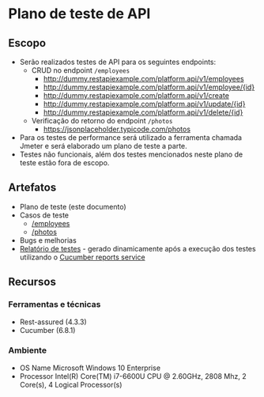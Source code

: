 # Plano de teste de API

## Escopo
* Serão realizados testes de API para os seguintes endpoints:
    * CRUD no endpoint `/employees`
        * http://dummy.restapiexample.com/platform.api/v1/employees
        * http://dummy.restapiexample.com/platform.api/v1/employee/{id}
        * http://dummy.restapiexample.com/platform.api/v1/create
        * http://dummy.restapiexample.com/platform.api/v1/update/{id}
        * http://dummy.restapiexample.com/platform.api/v1/delete/{id}
    * Verificação do retorno do endpoint `/photos`
        * https://jsonplaceholder.typicode.com/photos
* Para os testes de performance será utilizado a ferramenta chamada Jmeter e será elaborado um 
  plano de teste a parte.
* Testes não funcionais, além dos testes mencionados neste plano de teste estão fora de escopo.
    

## Artefatos
* Plano de teste (este documento)
* Casos de teste
  * [/employees](api_employees.feature)
  * [/photos](api_photos.feature)
* Bugs e melhorias
* [Relatório de testes](https://reports.cucumber.io/report-collections/479d5ff5-57b9-4661-8b13-c2d04424bf1b) - gerado
  dinamicamente após a execução dos testes utilizando o [Cucumber reports service](https://reports.cucumber.io/)

## Recursos

### Ferramentas e técnicas
* Rest-assured (4.3.3)
* Cucumber (6.8.1)

### Ambiente
* OS Name	Microsoft Windows 10 Enterprise
* Processor	Intel(R) Core(TM) i7-6600U CPU @ 2.60GHz, 2808 Mhz, 2 Core(s), 4 Logical
  Processor(s)
